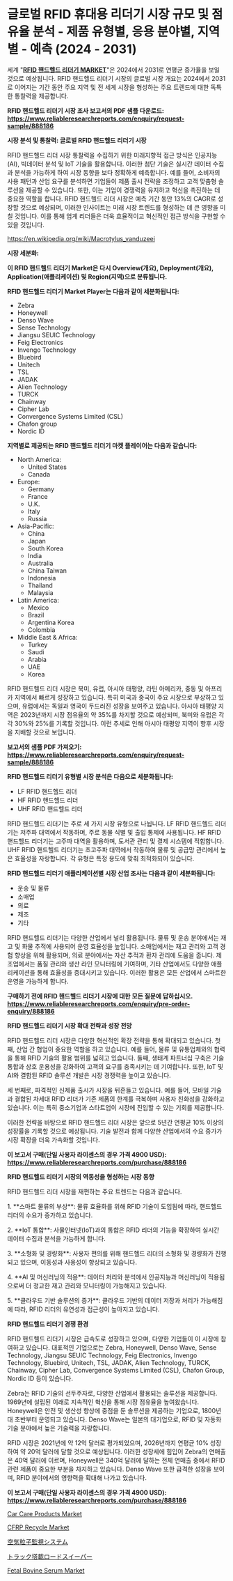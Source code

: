 <p><h1>글로벌 RFID 휴대용 리더기 시장 규모 및 점유율 분석 - 제품 유형별, 응용 분야별, 지역별 - 예측 (2024 - 2031)</h1></p><p>세계 "<strong><a href="https://www.reliableresearchreports.com/rfid-handheld-reader-r888186">RFID 핸드헬드 리더기 MARKET</a></strong>"은 2024에서 2031로 연평균 증가율을 보일 것으로 예상됩니다. RFID 핸드헬드 리더기 시장의 글로벌 시장 개요는 2024에서 2031로 이어지는 기간 동안 주요 지역 및 전 세계 시장을 형성하는 주요 트렌드에 대한 독특한 통찰력을 제공합니다.</p>
<p><strong>RFID 핸드헬드 리더기 시장 조사 보고서의 PDF 샘플 다운로드: <a href="https://www.reliableresearchreports.com/enquiry/request-sample/888186">https://www.reliableresearchreports.com/enquiry/request-sample/888186</a></strong></p>
<p><strong>시장 분석 및 통찰력: 글로벌 RFID 핸드헬드 리더기 시장</strong></p>
<p><p>RFID 핸드헬드 리더 시장 통찰력을 수집하기 위한 미래지향적 접근 방식은 인공지능(AI), 빅데이터 분석 및 IoT 기술을 활용합니다. 이러한 첨단 기술은 실시간 데이터 수집과 분석을 가능하게 하여 시장 동향을 보다 정확하게 예측합니다. 예를 들어, 소비자의 사용 패턴과 산업 요구를 분석하면 기업들이 제품 출시 전략을 조정하고 고객 맞춤형 솔루션을 제공할 수 있습니다. 또한, 이는 기업이 경쟁력을 유지하고 혁신을 촉진하는 데 중요한 역할을 합니다. RFID 핸드헬드 리더 시장은 예측 기간 동안 13%의 CAGR로 성장할 것으로 예상되며, 이러한 인사이트는 미래 시장 트렌드를 형성하는 데 큰 영향을 미칠 것입니다. 이를 통해 업계 리더들은 더욱 효율적이고 혁신적인 접근 방식을 구현할 수 있을 것입니다.</p></p>
<p><a href="%7CAUTHORITHY_DOMAIN_URL%7C">https://en.wikipedia.org/wiki/Macrotylus_vanduzeei</a></p>
<p><strong>시장 세분화:</strong></p>
<p><strong>이 RFID 핸드헬드 리더기 Market은 다시 Overview(개요), Deployment(개요), Application(애플리케이션) 및 Region(지역)으로 분류됩니다.</strong></p>
<p><strong>RFID 핸드헬드 리더기 Market Player는 다음과 같이 세분화됩니다:</strong></p>
<p><ul><li>Zebra</li><li>Honeywell</li><li>Denso Wave</li><li>Sense Technology</li><li>Jiangsu SEUIC Technology</li><li>Feig Electronics</li><li>Invengo Technology</li><li>Bluebird</li><li>Unitech</li><li>TSL</li><li>JADAK</li><li>Alien Technology</li><li>TURCK</li><li>Chainway</li><li>Cipher Lab</li><li>Convergence Systems Limited (CSL)</li><li>Chafon group</li><li>Nordic ID</li></ul></p>
<p><strong>지역별로 제공되는 RFID 핸드헬드 리더기 마켓 플레이어는 다음과 같습니다:</strong></p>
<p><ul>
    <li>
        North America:
        <ul>
            <li>United States</li>
            <li>Canada</li>
        </ul>
    </li>
    <li>
        Europe:
        <ul>
            <li>Germany</li>
            <li>France</li>
            <li>U.K.</li>
            <li>Italy</li>
            <li>Russia</li>
        </ul>
    </li>
    <li>
        Asia-Pacific:
        <ul>
            <li>China</li>
            <li>Japan</li>
            <li>South Korea</li>
            <li>India</li>
            <li>Australia</li>
            <li>China Taiwan</li>
            <li>Indonesia</li>
            <li>Thailand</li>
            <li>Malaysia</li>
        </ul>
    </li>
    <li>
        Latin America:
        <ul>
            <li>Mexico</li>
            <li>Brazil</li>
            <li>Argentina Korea</li>
            <li>Colombia</li>
        </ul>
    </li>
    <li>
        Middle East & Africa:
        <ul>
            <li>Turkey</li>
            <li>Saudi</li>
            <li>Arabia</li>
            <li>UAE</li>
            <li>Korea</li>
        </ul>
    </li>
    </ul></p>
<p><p>RFID 핸드헬드 리더 시장은 북미, 유럽, 아시아 태평양, 라틴 아메리카, 중동 및 아프리카 지역에서 빠르게 성장하고 있습니다. 특히 미국과 중국이 주요 시장으로 부상하고 있으며, 유럽에서는 독일과 영국이 두드러진 성장을 보여주고 있습니다. 아시아 태평양 지역은 2023년까지 시장 점유율의 약 35%를 차지할 것으로 예상되며, 북미와 유럽은 각각 30%와 25%를 기록할 것입니다. 이런 추세로 인해 아시아 태평양 지역이 향후 시장을 지배할 것으로 보입니다.</p></p>
<p><strong>보고서의 샘플 PDF 가져오기: <a href="https://www.reliableresearchreports.com/enquiry/request-sample/888186">https://www.reliableresearchreports.com/enquiry/request-sample/888186</a></strong></p>
<p><strong>RFID 핸드헬드 리더기 유형별 시장 분석은 다음으로 세분화됩니다:</strong></p>
<p><ul><li>LF RFID 핸드헬드 리더</li><li>HF RFID 핸드헬드 리더</li><li>UHF RFID 핸드헬드 리더</li></ul></p>
<p><p>RFID 핸드헬드 리더기는 주로 세 가지 시장 유형으로 나뉩니다. LF RFID 핸드헬드 리더기는 저주파 대역에서 작동하며, 주로 동물 식별 및 출입 통제에 사용됩니다. HF RFID 핸드헬드 리더기는 고주파 대역을 활용하며, 도서관 관리 및 결제 시스템에 적합합니다. UHF RFID 핸드헬드 리더기는 초고주파 대역에서 작동하여 물류 및 공급망 관리에서 높은 효율성을 자랑합니다. 각 유형은 특정 용도에 맞춰 최적화되어 있습니다.</p></p>
<p><strong>RFID 핸드헬드 리더기 애플리케이션별 시장 산업 조사는 다음과 같이 세분화됩니다:</strong></p>
<p><ul><li>운송 및 물류</li><li>소매업</li><li>의료</li><li>제조</li><li>기타</li></ul></p>
<p><p>RFID 핸드헬드 리더기는 다양한 산업에서 널리 활용됩니다. 물류 및 운송 분야에서는 재고 및 화물 추적에 사용되어 운영 효율성을 높입니다. 소매업에서는 재고 관리와 고객 경험 향상을 위해 활용되며, 의료 분야에서는 자산 추적과 환자 관리에 도움을 줍니다. 제조업에서는 품질 관리와 생산 라인 모니터링에 기여하며, 기타 산업에서도 다양한 애플리케이션을 통해 효율성을 증대시키고 있습니다. 이러한 활용은 모든 산업에서 스마트한 운영을 가능하게 합니다.</p></p>
<p><strong>구매하기 전에 RFID 핸드헬드 리더기 시장에 대한 모든 질문에 답하십시오. <a href="https://www.reliableresearchreports.com/enquiry/pre-order-enquiry/888186">https://www.reliableresearchreports.com/enquiry/pre-order-enquiry/888186</a></strong></p>
<p><strong>RFID 핸드헬드 리더기 시장 확대 전략과 성장 전망</strong></p>
<p><p>RFID 핸드헬드 리더 시장은 다양한 혁신적인 확장 전략을 통해 확대되고 있습니다. 첫째, 산업 간 협업이 중요한 역할을 하고 있습니다. 예를 들어, 물류 및 유통업체와의 협력을 통해 RFID 기술의 활용 범위를 넓히고 있습니다. 둘째, 생태계 파트너십 구축은 기술 통합과 상호 운용성을 강화하여 고객의 요구를 충족시키는 데 기여합니다. 또한, IoT 및 AI와 결합된 RFID 솔루션 개발은 시장 경쟁력을 높이고 있습니다.</p><p>세 번째로, 파격적인 신제품 출시가 시장을 뒤흔들고 있습니다. 예를 들어, 모바일 기술과 결합된 차세대 RFID 리더가 기존 제품의 한계를 극복하며 사용자 친화성을 강화하고 있습니다. 이는 특히 중소기업과 스타트업이 시장에 진입할 수 있는 기회를 제공합니다.</p><p>이러한 전략을 바탕으로 RFID 핸드헬드 리더 시장은 앞으로 5년간 연평균 10% 이상의 성장률을 기록할 것으로 예상됩니다. 기술 발전과 함께 다양한 산업에서의 수요 증가가 시장 확장을 더욱 가속화할 것입니다.</p></p>
<p><strong>이 보고서 구매(단일 사용자 라이센스의 경우 가격 4900 USD): <a href="https://www.reliableresearchreports.com/purchase/888186">https://www.reliableresearchreports.com/purchase/888186</a></strong></p>
<p><strong>RFID 핸드헬드 리더기 시장의 역동성을 형성하는 시장 동향</strong></p>
<p><p>RFID 핸드헬드 리더 시장을 재편하는 주요 트렌드는 다음과 같습니다.</p><p>1. **스마트 물류의 부상**: 물류 효율화를 위해 RFID 기술이 도입됨에 따라, 핸드헬드 리더의 수요가 증가하고 있습니다.</p><p>2. **IoT 통합**: 사물인터넷(IoT)과의 통합은 RFID 리더의 기능을 확장하여 실시간 데이터 수집과 분석을 가능하게 합니다.</p><p>3. **소형화 및 경량화**: 사용자 편의를 위해 핸드헬드 리더의 소형화 및 경량화가 진행되고 있으며, 이동성과 사용성이 향상되고 있습니다.</p><p>4. **AI 및 머신러닝의 적용**: 데이터 처리와 분석에서 인공지능과 머신러닝이 적용됨으로써 더 정교한 재고 관리와 모니터링이 가능해지고 있습니다.</p><p>5. **클라우드 기반 솔루션의 증가**: 클라우드 기반의 데이터 저장과 처리가 가능해짐에 따라, RFID 리더의 유연성과 접근성이 높아지고 있습니다.</p></p>
<p><strong>RFID 핸드헬드 리더기 경쟁 환경</strong></p>
<p><p>RFID 핸드헬드 리더기 시장은 급속도로 성장하고 있으며, 다양한 기업들이 이 시장에 참여하고 있습니다. 대표적인 기업으로는 Zebra, Honeywell, Denso Wave, Sense Technology, Jiangsu SEUIC Technology, Feig Electronics, Invengo Technology, Bluebird, Unitech, TSL, JADAK, Alien Technology, TURCK, Chainway, Cipher Lab, Convergence Systems Limited (CSL), Chafon Group, Nordic ID 등이 있습니다.</p><p>Zebra는 RFID 기술의 선두주자로, 다양한 산업에서 활용되는 솔루션을 제공합니다. 1969년에 설립된 이래로 지속적인 혁신을 통해 시장 점유율을 높여왔습니다. Honeywell은 안전 및 생산성 향상에 중점을 둔 솔루션을 제공하는 기업으로, 1800년대 초반부터 운영되고 있습니다. Denso Wave는 일본의 대기업으로, RFID 및 자동화 기술 분야에서 높은 기술력을 자랑합니다.</p><p>RFID 시장은 2021년에 약 12억 달러로 평가되었으며, 2026년까지 연평균 10% 성장하여 약 20억 달러에 달할 것으로 예상됩니다. 이러한 성장세에 힘입어 Zebra의 연매출은 40억 달러에 이르며, Honeywell은 340억 달러에 달하는 전체 연매출 중에서 RFID 관련 제품이 중요한 부분을 차지하고 있습니다. Denso Wave 또한 급격한 성장을 보이며, RFID 분야에서의 영향력을 확대해 나가고 있습니다.</p></p>
<p><strong>이 보고서 구매(단일 사용자 라이센스의 경우 가격 4900 USD): <a href="https://www.reliableresearchreports.com/purchase/888186">https://www.reliableresearchreports.com/purchase/888186</a></strong></p>
<p><p><a href="https://www.linkedin.com/pulse/how-car-care-products-market-evolve-growth-analysis-year-2024-jxbnc?trackingId=XqqKDjX1SUWmGJGoymfFGw%3D%3D">Car Care Products Market</a></p><p><a href="https://medium.com/@kelleebernier1851/the-cfrp-recycle-industry-analysis-report-offers-a-comprehensive-and-current-examination-of-the-0220353c9b39">CFRP Recycle Market</a></p><p><a href="https://medium.com/@vivakuvalis2005/air-particle-monitor-system-market-%E3%81%AE%E3%82%B0%E3%83%AD%E3%83%BC%E3%83%90%E3%83%AB%E5%B8%82%E5%A0%B4%E6%A6%82%E8%A6%81%E3%81%AF-%E4%B8%96%E7%95%8C%E3%81%8A%E3%82%88%E3%81%B3%E4%B8%BB%E8%A6%81%E5%B8%82%E5%A0%B4%E3%81%AB%E3%81%8A%E3%81%91%E3%82%8B%E6%A5%AD%E7%95%8C%E3%81%AB%E5%BD%B1%E9%9F%BF%E3%82%92%E4%B8%8E%E3%81%88%E3%82%8B%E4%B8%BB%E8%A6%81%E3%81%AA%E3%83%88%E3%83%AC%E3%83%B3%E3%83%89%E3%81%AB%E3%81%A4%E3%81%84%E3%81%A6-%E7%8B%AC%E8%87%AA%E3%81%AE%E8%A6%96%E7%82%B9%E3%82%92%E6%8F%90%E4%BE%9B%E3%81%97%E3%81%BE%E3%81%99-bac1c677c765">空気粒子監視システム</a></p><p><a href="https://medium.com/@vivakuvalis2005/truck-mounted-road-sweeper-market-%E3%81%AE%E3%82%B0%E3%83%AD%E3%83%BC%E3%83%90%E3%83%AB%E5%B8%82%E5%A0%B4%E6%A6%82%E8%A6%81%E3%81%AF-%E4%B8%96%E7%95%8C%E3%81%8A%E3%82%88%E3%81%B3%E4%B8%BB%E8%A6%81%E5%B8%82%E5%A0%B4%E3%81%AB%E3%81%8A%E3%81%91%E3%82%8B%E6%A5%AD%E7%95%8C%E3%81%AB%E5%BD%B1%E9%9F%BF%E3%82%92%E4%B8%8E%E3%81%88%E3%82%8B%E4%B8%BB%E8%A6%81%E3%81%AA%E3%83%88%E3%83%AC%E3%83%B3%E3%83%89%E3%81%AB%E3%81%A4%E3%81%84%E3%81%A6-%E7%8B%AC%E8%87%AA%E3%81%AE%E8%A6%96%E7%82%B9%E3%82%92%E6%8F%90%E4%BE%9B%E3%81%97%E3%81%BE%E3%81%99-f11c63cda005">トラック搭載ロードスイーパー</a></p><p><a href="https://www.linkedin.com/pulse/fetal-bovine-serum-market-strategic-insights-product-evolution-v67uc?trackingId=4hMpwO0fTSq5k8utQ6F1%2BQ%3D%3D">Fetal Bovine Serum Market</a></p></p>